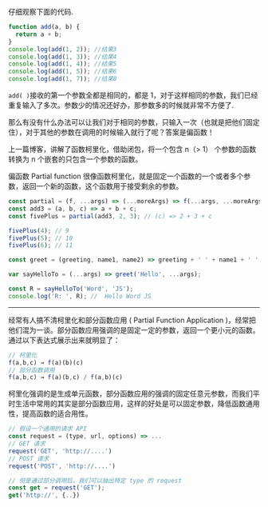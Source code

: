 仔细观察下面的代码.

```javascript
function add(a, b) {
  return a + b;
}
console.log(add(1, 2)); //结果3
console.log(add(1, 3)); //结果4
console.log(add(1, 4)); //结果5
console.log(add(1, 5)); //结果6
console.log(add(1, 7)); //结果8
```

`add( )`接收的第一个参数全都是相同的，都是 1，对于这样相同的参数，我们已经重复输入了多次。参数少的情况还好办，那参数多的时候就非常不方便了.

那么有没有什么办法可以让我们对于相同的参数，只输入一次（也就是把他们固定住），对于其他的参数在调用的时候输入就行了呢？答案是偏函数！

上一篇博客，讲解了函数柯里化，借助闭包，将一个包含 n（> 1） 个参数的函数转换为 n 个嵌套的只包含一个参数的函数。

偏函数 Partial function 很像函数柯里化，就是固定一个函数的一个或者多个参数，返回一个新的函数，这个函数用于接受剩余的参数。

```javascript
const partial = (f, ...args) => (...moreArgs) => f(...args, ...moreArgs);
const add3 = (a, b, c) => a + b + c;
const fivePlus = partial(add3, 2, 3); // (c) => 2 + 3 + c

fivePlus(4); // 9
fivePlus(5); // 10
fivePlus(6); // 11
```

```javascript
const greet = (greeting, name1, name2) => greeting + ' ' + name1 + ' ' + name2;

var sayHelloTo = (...args) => greet('Hello', ...args);

const R = sayHelloTo('Word', 'JS');
console.log('R: ', R); //  Hello Word JS
```

---

经常有人搞不清柯里化和部分函数应用 ( Partial Function Application )，经常把他们混为一谈。部分函数应用强调的是固定一定的参数，返回一个更小元的函数。通过以下表达式展示出来就明显了：

```javascript
// 柯里化
f(a,b,c) → f(a)(b)(c)
// 部分函数调用
f(a,b,c) → f(a)(b,c) / f(a,b)(c)
```

柯里化强调的是生成单元函数，部分函数应用的强调的固定任意元参数，而我们平时生活中常用的其实是部分函数应用，这样的好处是可以固定参数，降低函数通用性，提高函数的适合用性。

```javascript
// 假设一个通用的请求 API
const request = (type, url, options) => ...
// GET 请求
request('GET', 'http://....')
// POST 请求
request('POST', 'http://....')

// 但是通过部分调用后，我们可以抽出特定 type 的 request
const get = request('GET');
get('http://', {..})

```
